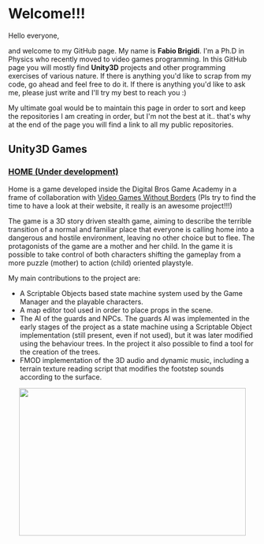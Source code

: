 # Welcome!!!

Hello everyone,

and welcome to my GitHub page. My name is **Fabio Brigidi**. I'm a Ph.D in Physics who recently moved to video games programming. In this GitHub page you will mostly find **Unity3D** projects and other programming exercises of various nature. If there is anything you'd like to scrap from my code, go ahead and feel free to do it. If there is anything you'd like to ask me, please just write and I'll try my best to reach you :)

My ultimate goal would be to maintain this page in order to sort and keep the repositories I am creating in order, but I'm not the best at it.. that's why at the end of the page you will find a link to all my public repositories.


## Unity3D Games

### [HOME (Under development)](https://github.com/Grog84/BigOne)

Home is a game developed inside the Digital Bros Game Academy in a frame of collaboration with [Video Games Without Borders](http://vgwb.org/) (Pls try to find the time to have a look at their website, it really is an awesome project!!!)

The game is a 3D story driven stealth game, aiming to describe the terrible transition of a normal and familiar place that everyone is calling home into a dangerous and hostile environment, leaving no other choice but to flee. The protagonists of the game are a mother and her child. In the game it is possible to take control of both characters shifting the gameplay from a more puzzle (mother) to action (child) oriented playstyle. 

My main contributions to the project are:
- A Scriptable Objects based state machine system used by the Game Manager and the playable characters.
- A map editor tool used in order to place props in the scene.
- The AI of the guards and NPCs. The guards AI was implemented in the early stages of the project as a state machine using a Scriptable Object implementation (still present, even if not used), but it was later modified using the behaviour trees. In the project it also possible to find a tool for the creation of the trees.
- FMOD implementation of the 3D audio and dynamic music, including a terrain texture reading script that modifies the footstep sounds according to the surface.

<p align="center">
  <img width="460" height="300" src="https://grog84.github.io/assets/environment">
</p>

<!-- ![Home Environment WIP Screenshot]({{ https://grog84.github.io }}/assets/environment - wip 06.jpg){: .center-image }

### [Maze Wielders](https://github.com/Grog84/LabirintoMagico.git)

Maze Wielders is a one month school project developed inside the Digital Bros Game Academy. It is a 2D turn based, multiplayer game that got its inspiration from the notorious board game **Labyrinth**. As in the board game, in Maze Wielders it is possible to slide the tiles forming the board in order to create new paths, but it is also possible to rotate them and to insert traps for the other players (that will become invisible and is up to them to remember where they are!) The goal of the game is to be the first player to grab the crystal at the center of the board and bring it to the base, causing a continuous shifting of the playstyle from an everyone off against each other to an everyone off against the crystal carrier.

My main contributions to the project are:
- The turn manager
- The lerping tiles system
- The trap activation
- UI animation

![Gameplay Screenshot]({{ https://grog84.github.io }}/assets/andrea-memeo-screenshots-0003-layer-17.jpg){: .center-image }

### [C.U.R.C](https://github.com/Grog84/GGJ18)

C.U.R.C (Clumsy Ufo Ray Controller) is a game realized during the 2018 Global Game Jam in Milan and the proud winner of the **WTF!** award :P
In C.U.R.C you play the role of a nasty alien who's making use of his U.F.O special ray in order to take control of a poor scientist and mess up his secret base. Very soon things are going wild! Humorous sounds and messy characters creates hilarious situations and makes the game worth a try.

![Gameplay Screenshots]({{ https://grog84.github.io }}/assets/curcScreenComb.png){: .center-image }

### [Don Cosciotte](https://github.com/Grog84/DBGAGameJam)

Don Cosciotte is a game created in occasion of the Digital Bros Game Jam. The game is a variation on the typical tower defense theme, mixing it with a little **Lemmings** touch. In Don Cosciotte you play as an invisible entity helping the main character, a worthless and dumb no-one, on his way to glory: swiping away traps and enemies you have to protect him while he crosses the level, but be aware that his way of thinking could be not that linear and easy to read. The game is filled with humorous touches, like shepherdess monsters, dumb sounds and rolling heads :)

## Unity3D Exercises

- [**AI Exercises**](https://github.com/Grog84/UnityAITest): Steering behaviour, path finding, state machine, behaviour tree and genetic algorithms
- [**Shaders Exercises**](https://github.com/Grog84/ShadersTest): Creation of a various set of shaders

## C++ Exercises

- [**SDL Exercises**](https://github.com/Grog84/SDL_Tutorial): Game programming exercises using the SDL library

## Construct 2 Games

### [Shaman Queen](https://github.com/Grog84/Shaman)

Shaman Queen is a three weeks project trying to recreate the same feeling of the 80s arcade games. Shaman Queen is an environmental puzzle game, where you play as shaman who can absorb the elements and move them around the map trying to overcome the obstacles. At the beginning of the game you find out that your power crystals were stolen leaving you almost powerless, with the only ability of moving earth. Recuperate your crystals and regain your powers in order to get your revenge!

